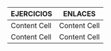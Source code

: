 | EJERCICIOS  | ENLACES |
| ------------- | ------------- |
| Content Cell  | Content Cell  |
| Content Cell  | Content Cell  |
